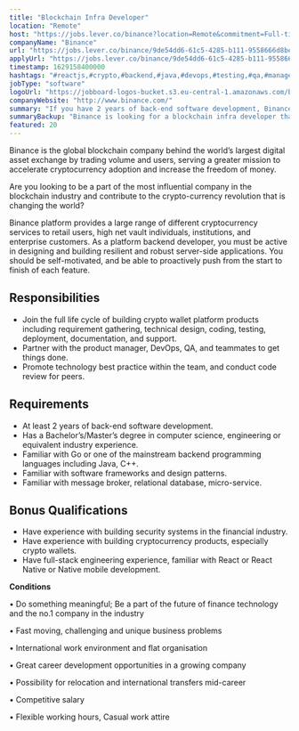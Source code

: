 ```yaml
---
title: "Blockchain Infra Developer"
location: "Remote"
host: "https://jobs.lever.co/binance?location=Remote&commitment=Full-time%3A%20Remote"
companyName: "Binance"
url: "https://jobs.lever.co/binance/9de54dd6-61c5-4285-b111-9558666d8be5"
applyUrl: "https://jobs.lever.co/binance/9de54dd6-61c5-4285-b111-9558666d8be5/apply"
timestamp: 1629158400000
hashtags: "#reactjs,#crypto,#backend,#java,#devops,#testing,#qa,#management,#ui/ux,#finance"
jobType: "software"
logoUrl: "https://jobboard-logos-bucket.s3.eu-central-1.amazonaws.com/binance"
companyWebsite: "http://www.binance.com/"
summary: "If you have 2 years of back-end software development, Binance has a job opening for a blockchain infra developer"
summaryBackup: "Binance is looking for a blockchain infra developer that has #reactjs, #crypto, #backend."
featured: 20
---
```


Binance is the global blockchain company behind the world’s largest digital asset exchange by trading volume and users, serving a greater mission to accelerate cryptocurrency adoption and increase the freedom of money.

Are you looking to be a part of the most influential company in the blockchain industry and contribute to the crypto-currency revolution that is changing the world?

Binance platform provides a large range of different cryptocurrency services to retail users, high net vault individuals, institutions, and enterprise customers. As a platform backend developer, you must be active in designing and building resilient and robust server-side applications. You should be self-motivated, and be able to proactively push from the start to finish of each feature.

## Responsibilities

*   Join the full life cycle of building crypto wallet platform products including requirement gathering, technical design, coding, testing, deployment, documentation, and support.
*   Partner with the product manager, DevOps, QA, and teammates to get things done.
*   Promote technology best practice within the team, and conduct code review for peers.

## Requirements

*   At least 2 years of back-end software development.
*   Has a Bachelor’s/Master’s degree in computer science, engineering or equivalent industry experience.
*   Familiar with Go or one of the mainstream backend programming languages including Java, C++.
*   Familiar with software frameworks and design patterns.
*   Familiar with message broker, relational database, micro-service.

## Bonus Qualifications

*   Have experience with building security systems in the financial industry.
*   Have experience with building cryptocurrency products, especially crypto wallets. 
*   Have full-stack engineering experience, familiar with React or React Native or Native mobile development.

**Conditions**

• Do something meaningful; Be a part of the future of finance technology and the no.1 company in the industry

• Fast moving, challenging and unique business problems

• International work environment and flat organisation

• Great career development opportunities in a growing company

• Possibility for relocation and international transfers mid-career

• Competitive salary

• Flexible working hours, Casual work attire
